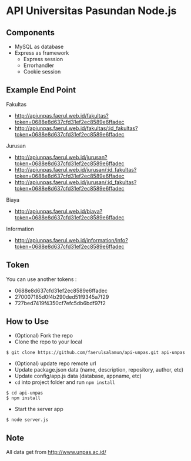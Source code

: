 API Universitas Pasundan Node.js
==========

## Components

* MySQL as database
* Express as framework
  * Express session
  * Errorhandler
  * Cookie session

## Example End Point

Fakultas 
 * http://apiunpas.faerul.web.id/fakultas?token=0688e8d637cfd31ef2ec8589e6ffadec
 * http://apiunpas.faerul.web.id/fakultas/:id_fakultas?token=0688e8d637cfd31ef2ec8589e6ffadec

Jurusan
 * http://apiunpas.faerul.web.id/jurusan?token=0688e8d637cfd31ef2ec8589e6ffadec
 * http://apiunpas.faerul.web.id/jurusan/:id_fakultas?token=0688e8d637cfd31ef2ec8589e6ffadec
 * http://apiunpas.faerul.web.id/jurusan/:id_fakultas?token=0688e8d637cfd31ef2ec8589e6ffadec

Biaya
 * http://apiunpas.faerul.web.id/biaya?token=0688e8d637cfd31ef2ec8589e6ffadec

Information
 * http://apiunpas.faerul.web.id/information/info?token=0688e8d637cfd31ef2ec8589e6ffadec

## Token
 You can use another tokens :
  * 0688e8d637cfd31ef2ec8589e6ffadec
  * 270007185d0f4b290ded51f9345a7f29
  * 727bed7419f4350cf7efc5db6bdf97f2

## How to Use

* (Optional) Fork the repo
* Clone the repo to your local

```
$ git clone https://github.com/faerulsalamun/api-unpas.git api-unpas
```

* (Optional) update repo remote url
* Update package.json data (name, description, repository, author, etc)
* Update config/app.js data (database, appname, etc)
* `cd` into project folder and run `npm install` 

```
$ cd api-unpas
$ npm install
```

* Start the server app

```
$ node server.js
```

## Note

All data get from http://www.unpas.ac.id/
